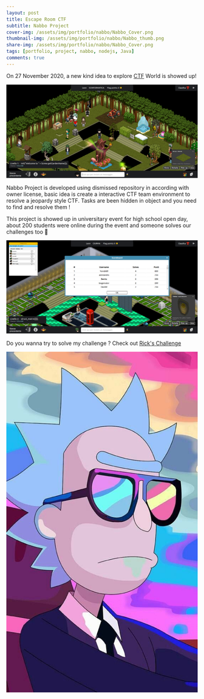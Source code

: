 ```yaml
---
layout: post
title: Escape Room CTF
subtitle: Nabbo Project
cover-img: /assets/img/portfolio/nabbo/Nabbo_Cover.png
thumbnail-img: /assets/img/portfolio/nabbo/Nabbo_thumb.png
share-img: /assets/img/portfolio/nabbo/Nabbo_Cover.png
tags: [portfolio, project, nabbo, nodejs, Java]
comments: true
---
```


On 27 November 2020, a new kind idea to explore [CTF](https://en.wikipedia.org/wiki/Capture_the_flag_(cybersecurity)) World is showed up!

![Nabbo Project](/assets/img/portfolio/nabbo/Nabbo_Cover.png)

Nabbo Project is developed using dismissed repository in according with owner license, basic idea is create a interactive CTF team environment to resolve a jeopardy style CTF. Tasks are been hidden in object and you need to find and resolve them !

This project is showed up in universitary event for high school open day, about 200 students were online during the event and someone solves our challenges too 🤩

![Nabbo Scoreboard](/assets/img/portfolio/nabbo/Nabbo_Scoreboard.png)

Do you wanna try to solve my challenge ? Check out [Rick's Challenge](/2020-11-26-Rick-Challenge)

![Rick Challenge](/assets/img/portfolio/nabbo/rick_sunglasses.jpg)

